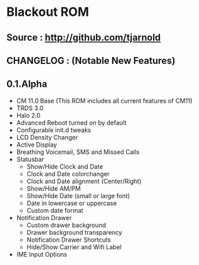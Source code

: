 Blackout ROM
==================================
Source : http://github.com/tjarnold
----------------------------------
CHANGELOG : (Notable New Features)
----------------------------------

## 0.1.Alpha

- CM 11.0 Base (This ROM includes all current features of CM11)
- TRDS 3.0
- Halo 2.0
- Advanced Reboot turned on by default
- Configurable init.d tweaks
- LCD Density Changer
- Active Display
- Breathing Voicemail, SMS and Missed Calls
- Statusbar
    - Show/Hide Clock and Date
    - Clock and Date colorchanger
    - Clock and Date alignment (Center/Right)
    - Show/Hide AM/PM
    - Show/Hide Date (small or large font)
    - Date in lowercase or uppercase
    - Custom date format
- Notification Drawer
    - Custom drawer background
    - Drawer background transparency
    - Notification Drawer Shortcuts
    - Hide/Show Carrier and Wifi Label
- IME Input Options
 
